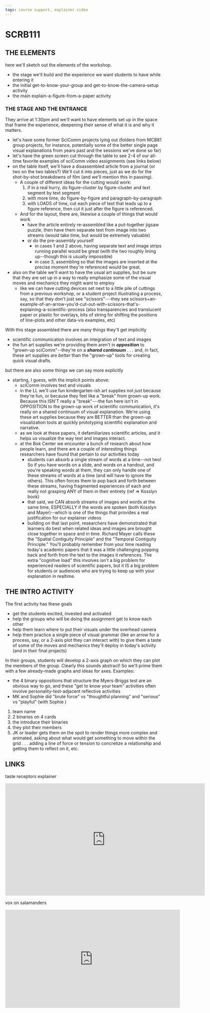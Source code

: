 ```yaml
---
tags: course support, explainer video
---
```


# SCRB111 



## THE ELEMENTS

here we'll sketch out the elements of the workshop.
* the stage we'll build and the experience we want students to have while entering it
* the initial get-to-know-your-group and get-to-know-the-camera-setup activity
* the main explain-a-figure-from-a-paper activity

### THE STAGE AND THE ENTRANCE

They arrive at 1:30pm and we'll want to have elements set up in the space that frame the experience, deepening their sense of what it is and why it matters.
* let's have some former SciComm projects lying out (folders from MCB81 group projects, for instance, potentially some of the better single page visual explanations from years past and the sessions we've done so far)
* let's have the green screen cut through the table to see 2-4 of our all-time favorite examples of sciComm video assignments (see links below)
* on the table itself, we'll have a disassembled article from a journal (or two on the two tables?) We'll cut it into pieces, just as we do for the shot-by-shot breakdowns of film (and we'll mention this in passing). 
    * A couple of different ideas for the cutting would work:
        1. if in a real hurry, do figure-cluster by figure-cluster and text segment by text segment
        2. with more time, do figure-by-figure and paragraph-by-paragraph
        3. with LOADS of time, cut each piece of text that leads up to a figure reference, then cut it just after the figure is referenced.
    * And for the layout, there are, likewise a couple of things that would work
        * have the article entirely re-assembled like a put-together jigsaw puzzle, then have them separate text from image into two streams (would take time, but would be extremely valuable)
        * or do the pre-assembly yourself
            * in cases 1 and 2 above, having separate text and image strips running parallel would be great (with the two roughly lining up--though this is usually impossible)
            * in case 3, assembling so that the images are inserted at the precise moment they're referenced would be great.
* also on the table we'll want to have the usual art supplies, but be sure that they are set up in a way to really emphasize some of the visual moves and mechanics they might want to employ
    * like we can have cutting devices set next to a little pile of cuttings from a previous workshop, or a student project illustrating a process, say, so that they don't just see "scissors"---they see scissors+an-example-of-an-arrow-you'd-cut-out-with-scissors-that's-explaining-a-scientific-process (also transparencies and translucent paper or plastic for overlays, bits of string for shifting the positions of line-plots and other data-vis examples, etc)

With this stage assembled there are many things they'll get implicitly
* scientific communication involves an integration of text and images
* the fun art supplies we're providing them aren't in ***opposition*** to "grown-up sciComm"--they're on a ***shared continuum*** . . . and, in fact, these art supplies are *better* than the "grown-up" tools for creating quick visual drafts.

but there are also some things we can say more explicitly
* starting, I guess, with the implicit points above: 
    * sciComm involves text and visuals
    * in the LL we'll use fun kindergarten-ish art supplies not *just* because they're fun, or because they feel like a "break" from grown-up work. Because this ISN'T really a "break"---the fun here isn't in OPPOSITION to the grown-up work of scientific communication, it's really on a shared continuum of visual explanation. We're using these art supplies because they are BETTER than the grown-up visualization tools at quickly prototyping scientific explanation and narrative.
    * as we look at these papers, it defamiliarizes scientific articles, and it helps us visualize the way text and images interact.
    * at the Bok Center we encounter a bunch of research about how people learn, and there are a couple of interesting things researchers have found that pertain to our activities today
        * students can absorb a single stream of words at a time--not two! So if you have words on a slide, and words on a handout, and you're speaking words at them, they can only handle one of these streams of words at a time (and will have to ignore the others). This often forces them to pop back and forth between these streams, having fragmented experiences of each and really not grasping ANY of them in their entirety (ref => Kosslyn book)
        * that said, we CAN absorb streams of images and words at the same time, ESPECIALLY if the words are spoken (both Kosslyn and Mayer)--which is one of the things that provides a real justification for our explainer videos
        * building on that last point, researchers have demonstrated that learners do best when related ideas and images are brought close together in space and in time. Richard Mayer calls these the "Spatial Contiguity Principle" and the "Temporal Contiguity Principle." You'll probably remember from your time reading today's academic papers that it was a little challenging popping back and forth from the text to the images it references. The extra "cognitive load" this involves isn't a big problem for experienced readers of scientific papers, but it IS a big problem for students or audiences who are trying to keep up with your explanation in realtime.


## THE INTRO ACTIVITY

The first activity has these goals
* get the students excited, invested and activated
* help the groups who will be doing the assignment get to know each other
* help them learn where to put their visuals under the overhead camera
* help them practice a single piece of visual grammar (like an arrow for a process, say, or a 2-axis plot they can interact with) to give them a taste of some of the moves and mechanics they'll deploy in today's activity (and in their final projects)

In their groups, students will develop a 2-axis graph on which they can plot the members of the group. Clearly this sounds abstract! So we'll prime them with a few already-made graphs and ideas for axes. Examples:
* the 4 binary oppositions that structure the Myers-Briggs test are an obvious way to go, and these "get to know your team" activities often involve personality-test-adjacent reflective activities
* MK and Sophie did "brute force" vs "thoughtful planning" and "serious" vs "playful" (with Sophie )


1. team name
2. 2 binaries on 4 cards
3. the introduce their binaries
4. they plot their members
5. JK or leader gets them on the spot to render things more complex and animated, asking about what would get something to move within the grid . . . adding a line of force or tension to concretize a relationship and getting them to reflect on it, etc.

## LINKS

taste receptors explainer
<iframe title="vimeo-player" src="https://player.vimeo.com/video/225859223?h=2a94036ce3" width="640" height="360" frameborder="0" allowfullscreen></iframe>

vox on salamanders
<iframe width="560" height="315" src="https://www.youtube.com/embed/cnrSa18-onc" title="YouTube video player" frameborder="0" allow="accelerometer; autoplay; clipboard-write; encrypted-media; gyroscope; picture-in-picture" allowfullscreen></iframe>


